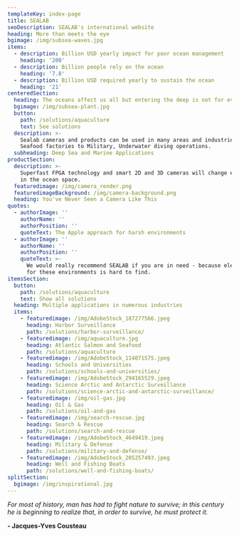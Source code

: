```yaml
---
templateKey: index-page
title: SEALAB
seoDescription: SEALAB's international website
heading: More than meets the eye
bgimage: /img/subsea-waves.jpg
items:
  - description: Billion USD yearly impact for poor ocean management
    heading: '200'
  - description: Billion people rely on the ocean
    heading: '7.8'
  - description: Billion USD required yearly to sustain the ocean
    heading: '21'
centeredSection:
  heading: The oceans affect us all but entering the deep is not for everyone.
  bgimage: /img/subsea-plant.jpg
  button:
    path: /solutions/aquaculture
    text: See solutions
  description: >-
    Sealab cameras and products can be used in many areas and industries, from
    Seafood factories to Military, Underwater diving operations.
  subheading: Deep Sea and Marine Applications
productSection:
  description: >-
    Superfast FPGA technology and smart 2D and 3D cameras will change everything
    in the ocean space.
  featuredimage: /img/camera_render.png
  featuredimageBackground: /img/camera-background.png
  heading: You've Never Seen a Camera Like This
quotes:
  - authorImage: ''
    authorName: ''
    authorPosition: ''
    quoteText: The Apple approach for harsh environments
  - authorImage: ''
    authorName: ''
    authorPosition: ''
    quoteText: >-
      We would really recommend SEALAB if you are in need - because electronics
      for these environments is hard to find.
itemsSection:
  button:
    path: /solutions/aquaculture
    text: Show all solutions
  heading: Multiple applications in numerous industries
  items:
    - featuredimage: /img/AdobeStock_187277566.jpeg
      heading: Harbor Surveillance
      path: /solutions/harbor-surveillance/
    - featuredimage: /img/aquaculture.jpg
      heading: Atlantic Salmon and Seafood
      path: /solutions/aquaculture
    - featuredimage: /img/AdobeStock_114071575.jpeg
      heading: Schools and Universities
      path: /solutions/schools-and-universities/
    - featuredimage: /img/AdobeStock_294165529.jpeg
      heading: Science Arctic and Antarctic Surveillance
      path: /solutions/science-arctic-and-antarctic-surveillance/
    - featuredimage: /img/oil-gas.jpg
      heading: Oil & Gas
      path: /solutions/oil-and-gas
    - featuredimage: /img/search-rescue.jpg
      heading: Search & Rescue
      path: /solutions/search-and-rescue
    - featuredimage: /img/AdobeStock_4649419.jpeg
      heading: Military & Defense
      path: /solutions/military-and-defense/
    - featuredimage: /img/AdobeStock_205257493.jpeg
      heading: Well and Fishing Boats
      path: /solutions/well-and-fishing-boats/
splitSection:
  bgimage: /img/inspirational.jpg
---
```

*For most of history, man has had to fight nature to survive; in this century he is beginning to realize that, in order to survive, he must protect it.*

<strong id="quote-author">- Jacques-Yves Cousteau</strong>
